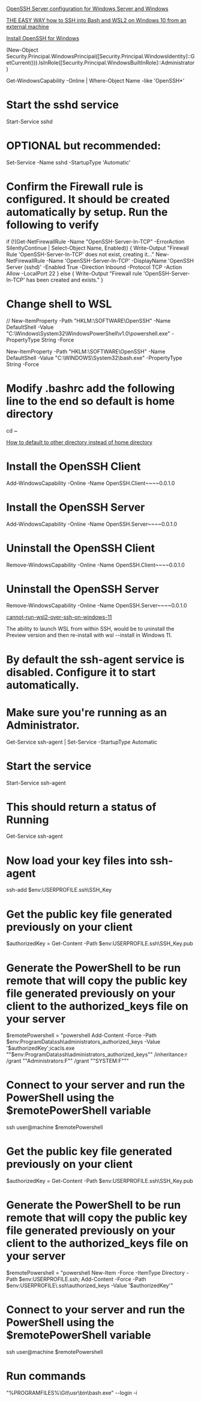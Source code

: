 [OpenSSH Server configuration for Windows Server and Windows](https://learn.microsoft.com/en-us/windows-server/administration/openssh/openssh_server_configuration)

[THE EASY WAY how to SSH into Bash and WSL2 on Windows 10 from an external machine](https://www.hanselman.com/blog/the-easy-way-how-to-ssh-into-bash-and-wsl2-on-windows-10-from-an-external-machine)

[Install OpenSSH for Windows](https://learn.microsoft.com/en-us/windows-server/administration/openssh/openssh_install_firstuse?tabs=gui)

(New-Object Security.Principal.WindowsPrincipal([Security.Principal.WindowsIdentity]::GetCurrent())).IsInRole([Security.Principal.WindowsBuiltInRole]::Administrator)

Get-WindowsCapability -Online | Where-Object Name -like 'OpenSSH*'

# Start the sshd service
Start-Service sshd

# OPTIONAL but recommended:
Set-Service -Name sshd -StartupType 'Automatic'

# Confirm the Firewall rule is configured. It should be created automatically by setup. Run the following to verify
if (!(Get-NetFirewallRule -Name "OpenSSH-Server-In-TCP" -ErrorAction SilentlyContinue | Select-Object Name, Enabled)) {
    Write-Output "Firewall Rule 'OpenSSH-Server-In-TCP' does not exist, creating it..."
    New-NetFirewallRule -Name 'OpenSSH-Server-In-TCP' -DisplayName 'OpenSSH Server (sshd)' -Enabled True -Direction Inbound -Protocol TCP -Action Allow -LocalPort 22
} else {
    Write-Output "Firewall rule 'OpenSSH-Server-In-TCP' has been created and exists."
}

# Change shell to WSL
// New-ItemProperty -Path "HKLM:\SOFTWARE\OpenSSH" -Name DefaultShell -Value "C:\Windows\System32\WindowsPowerShell\v1.0\powershell.exe" -PropertyType String -Force

New-ItemProperty -Path "HKLM:\SOFTWARE\OpenSSH" -Name DefaultShell -Value "C:\WINDOWS\System32\bash.exe" -PropertyType String -Force

# Modify .bashrc add the following line to the end so default is home directory
cd ~

[How to default to other directory instead of home directory](https://stackoverflow.com/questions/7017143/how-to-default-to-other-directory-instead-of-home-directory)

# Install the OpenSSH Client
Add-WindowsCapability -Online -Name OpenSSH.Client~~~~0.0.1.0

# Install the OpenSSH Server
Add-WindowsCapability -Online -Name OpenSSH.Server~~~~0.0.1.0

# Uninstall the OpenSSH Client
Remove-WindowsCapability -Online -Name OpenSSH.Client~~~~0.0.1.0

# Uninstall the OpenSSH Server
Remove-WindowsCapability -Online -Name OpenSSH.Server~~~~0.0.1.0

[cannot-run-wsl2-over-ssh-on-windows-11](https://superuser.com/questions/1714736/cannot-run-wsl2-over-ssh-on-windows-11)

The ability to launch WSL from within SSH, would be to uninstall the Preview version and then re-install with wsl --install in Windows 11.

# By default the ssh-agent service is disabled. Configure it to start automatically.
# Make sure you're running as an Administrator.
Get-Service ssh-agent | Set-Service -StartupType Automatic

# Start the service
Start-Service ssh-agent

# This should return a status of Running
Get-Service ssh-agent

# Now load your key files into ssh-agent
ssh-add $env:USERPROFILE\.ssh\SSH_Key

# Get the public key file generated previously on your client
$authorizedKey = Get-Content -Path $env:USERPROFILE\.ssh\SSH_Key.pub

# Generate the PowerShell to be run remote that will copy the public key file generated previously on your client to the authorized_keys file on your server
$remotePowershell = "powershell Add-Content -Force -Path $env:ProgramData\ssh\administrators_authorized_keys -Value '$authorizedKey';icacls.exe ""$env:ProgramData\ssh\administrators_authorized_keys"" /inheritance:r /grant ""Administrators:F"" /grant ""SYSTEM:F"""

# Connect to your server and run the PowerShell using the $remotePowerShell variable
ssh user@machine $remotePowershell

# Get the public key file generated previously on your client
$authorizedKey = Get-Content -Path $env:USERPROFILE\.ssh\SSH_Key.pub

# Generate the PowerShell to be run remote that will copy the public key file generated previously on your client to the authorized_keys file on your server
$remotePowershell = "powershell New-Item -Force -ItemType Directory -Path $env:USERPROFILE\.ssh; Add-Content -Force -Path $env:USERPROFILE\.ssh\authorized_keys -Value '$authorizedKey'"

# Connect to your server and run the PowerShell using the $remotePowerShell variable
ssh user@machine $remotePowershell

# Run commands
"%PROGRAMFILES%\Git\usr\bin\bash.exe" --login -i
